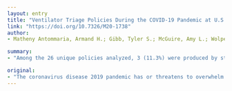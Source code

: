 ```yaml
---
layout: entry
title: "Ventilator Triage Policies During the COVID-19 Pandemic at U.S. Hospitals Associated With Members of the Association of Bioethics Program Directors"
link: "https://doi.org/10.7326/M20-1738"
author:
- Matheny Antommaria, Armand H.; Gibb, Tyler S.; McGuire, Amy L.; Wolpe, Paul Root; Wynia, Matthew K.; Applewhite, Megan K.; Caplan, Arthur; Diekema, Douglas S.; Hester, D. Micah; Lehmann, Lisa Soleymani; McLeod-Sordjan, Renee; Schiff, Tamar; Tabor, Holly K.; Wieten, Sarah E.; Eberl, Jason T.

summary:
- "Among the 26 unique policies analyzed, 3 (11.3%) were produced by state health departments. The most frequently cited triage criteria were benefit (25 policies [96.2%]), need (14 [53.8%]), age (13 [50.0%]), conservation of resources (10 [38.5%] and lottery (9 [34.6%] Twenty-one (80.8%) policies use scoring systems, and 20 of these (95.2%) use a version of the Sequential Organ Failure Assessment score."

original:
- "The coronavirus disease 2019 pandemic has or threatens to overwhelm health care systems. Many institutions are developing ventilator triage policies. OBJECTIVE: To characterize the development of ventilator triage policies and compare policy content. DESIGN: Survey and mixed-methods content analysis. SETTING: North American hospitals associated with members of the Association of Bioethics Program Directors. PARTICIPANTS: Program directors. MEASUREMENTS: Characteristics of institutions and policies, including triage criteria and triage committee membership. RESULTS: Sixty-seven program directors responded (response rate, 91.8%); 36 (53.7%) hospitals did not yet have a policy, and 7 (10.4%) hospitals' policies could not be shared. The 29 institutions providing policies were relatively evenly distributed among the 4 U.S. geographic regions (range, 5 to 9 policies per region). Among the 26 unique policies analyzed, 3 (11.3%) were produced by state health departments. The most frequently cited triage criteria were benefit (25 policies [96.2%]), need (14 [53.8%]), age (13 [50.0%]), conservation of resources (10 [38.5%]), and lottery (9 [34.6%]). Twenty-one (80.8%) policies use scoring systems, and 20 of these (95.2%) use a version of the Sequential Organ Failure Assessment score. Among the policies that specify the triage team's composition (23 [88.5%]), all require or recommend a physician member, 20 (87.0%) a nurse, 16 (69.6%) an ethicist, 8 (34.8%) a chaplain, and 8 (34.8%) a respiratory therapist. Thirteen (50.0% of all policies) require or recommend those making triage decisions not be involved in direct patient care, but only 2 (7.7%) require that their decisions be blinded to ethically irrelevant considerations. LIMITATION: The results may not be generalizable to institutions without academic bioethics programs. CONCLUSION: Over one half of respondents did not have ventilator triage policies. Policies have substantial heterogeneity, and many omit guidance on fair implementation."
---
```



